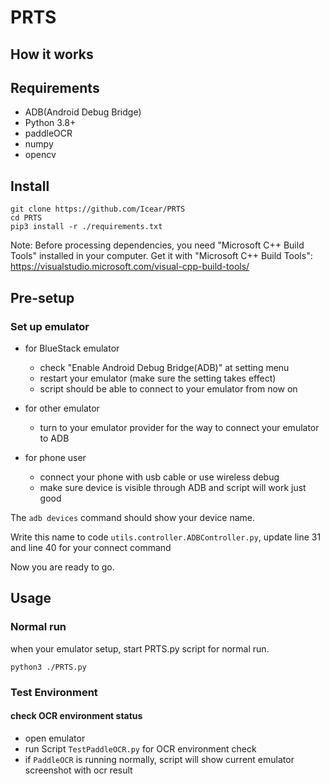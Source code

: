# PRTS


## How it works


## Requirements

- ADB(Android Debug Bridge)
- Python 3.8+
- paddleOCR
- numpy
- opencv

## Install

```
git clone https://github.com/Icear/PRTS
cd PRTS
pip3 install -r ./requirements.txt
```
Note: Before processing dependencies, you need "Microsoft C++ Build Tools" installed in your computer. Get it with "Microsoft C++ Build Tools": https://visualstudio.microsoft.com/visual-cpp-build-tools/

## Pre-setup

### Set up emulator

- for BlueStack emulator
    - check "Enable Android Debug Bridge(ADB)" at setting menu
    - restart your emulator (make sure the setting takes effect)
    - script should be able to connect to your emulator from now on

- for other emulator
    - turn to your emulator provider for the way to connect your emulator to ADB

- for phone user
    - connect your phone with usb cable or use wireless debug
    - make sure device is visible through ADB and script will work just good

The `adb devices` command should show your device name.

Write this name to code `utils.controller.ADBController.py`, update line 31 and line 40 for your connect command

Now you are ready to go.

## Usage

### Normal run

when your emulator setup, start PRTS.py script for normal run.

```shell
python3 ./PRTS.py
```

### Test Environment

#### check OCR environment status

- open emulator
- run Script `TestPaddleOCR.py` for OCR environment check
- if `PaddleOCR` is running normally, script will show current emulator screenshot with ocr result
